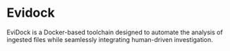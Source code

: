 # Evidock
EviDock is a Docker-based toolchain designed to automate the analysis of ingested files while seamlessly integrating human-driven investigation. 
